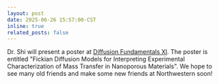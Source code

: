 ```yaml
---
layout: post
date: 2025-06-26 15:57:00-CST
inline: true
related_posts: false
---
```


Dr. Shi will present a poster at [Diffusion Fundamentals XI](https://diffusionfundamentals11.org/). The poster is entitled "Fickian Diffusion Models for Interpreting Experimental Characterization of Mass Transfer in Nanoporous Materials". We hope to see many old friends and make some new friends at Northwestern soon!